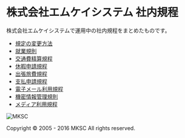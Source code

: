 # 株式会社エムケイシステム 社内規程
株式会社エムケイシステムで運用中の社内規程をまとめたものです。

- [規定の変更方法](000_github_pullrequest.md)
- [就業規則](001_就業規則.md)
- [交通費精算規程](002_交通費精算規程.md)
- [休暇申請規程](003_休暇申請規程.md)
- [出張旅費規程](004_出張旅費規程.md)
- [支払申請規程](005_支払申請規程.md)
- [電子メール利用規程](006_電子メール利用規程.md)
- [機密情報管理規則](007_機密情報管理規則.md)
- [メディア利用規程](008_メディア利用規程.md)

![MKSC](http://www.mksc.jp/wp-content/themes/mksc_2012/img/logo.png)

Copyright © 2005 - 2016 MKSC All rights reserved. 
